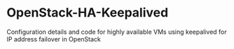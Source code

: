 # OpenStack-HA-Keepalived
Configuration details and code for highly available VMs using keepalived for IP address failover in OpenStack
